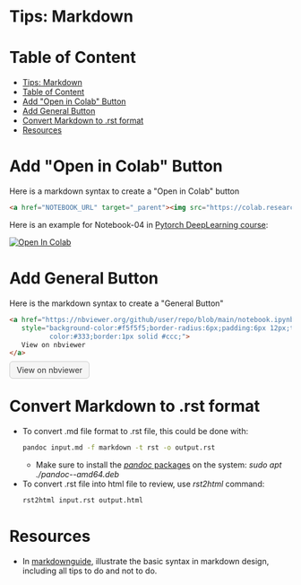 # Tips: Markdown
# Table of Content
- [Tips: Markdown](#tips-markdown)
- [Table of Content](#table-of-content)
- [Add "Open in Colab" Button](#add-open-in-colab-button)
- [Add General Button](#add-general-button)
- [Convert Markdown to .rst format](#convert-markdown-to-rst-format)
- [Resources](#resources)

# Add "Open in Colab" Button
Here is a markdown syntax to create a "Open in Colab" button
```md
<a href="NOTEBOOK_URL" target="_parent"><img src="https://colab.research.google.com/assets/colab-badge.svg" alt="Open In Colab"/></a>
```

Here is an example for Notebook-04 in [Pytorch DeepLearning course](https://github.com/mrdbourke/pytorch-deep-learning):

<a href="https://colab.research.google.com/github/mrdbourke/pytorch-deep-learning/blob/main/04_pytorch_custom_datasets.ipynb" target="_parent"><img src="https://colab.research.google.com/assets/colab-badge.svg" alt="Open In Colab"/></a>

# Add General Button
Here is the markdown syntax to create a "General Button"
```md
<a href="https://nbviewer.org/github/user/repo/blob/main/notebook.ipynb" target="_blank" 
   style="background-color:#f5f5f5;border-radius:6px;padding:6px 12px;text-decoration:none;
          color:#333;border:1px solid #ccc;">
   View on nbviewer
</a>
```

<a href="https://nbviewer.org/github/user/repo/blob/main/notebook.ipynb" target="_blank" 
   style="background-color:#f5f5f5;border-radius:6px;padding:6px 12px;text-decoration:none;
          color:#333;border:1px solid #ccc;">
   View on nbviewer
</a>

# Convert Markdown to .rst format
- To convert .md file format to .rst file, this could be done with:
   ```bash
   pandoc input.md -f markdown -t rst -o output.rst
   ```
   - Make sure to install the [*pandoc* packages](https://pandoc.org/installing.html) on the system: *sudo apt ./pandoc-<version>-amd64.deb*  
- To convert .rst file into html file to review, use *rst2html* command:
   ```bash
   rst2html input.rst output.html
   ```

# Resources
- In [markdownguide](https://www.markdownguide.org/basic-syntax/#overview), illustrate the basic syntax in markdown design, including all tips to do and not to do.

